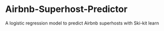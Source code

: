 # Airbnb-Superhost-Predictor
A logistic regression model to predict Airbnb superhosts with Ski-kit learn
